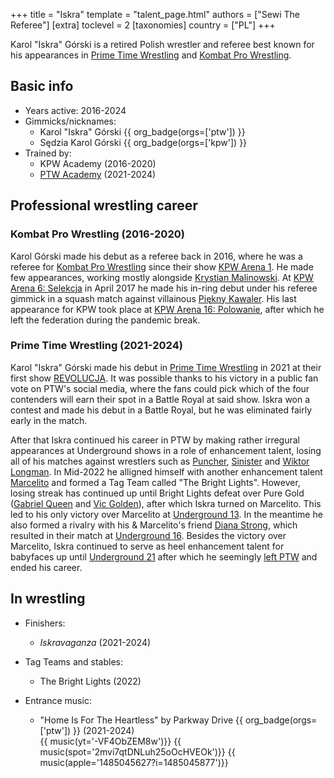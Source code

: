 +++
title = "Iskra"
template = "talent_page.html"
authors = ["Sewi The Referee"]
[extra]
toclevel = 2
[taxonomies]
country = ["PL"]
+++

Karol "Iskra" Górski is a retired Polish wrestler and referee best known for his appearances in [Prime Time Wrestling](@/o/ptw.md) and [Kombat Pro Wrestling](@/o/kpw.md).

## Basic info

* Years active: 2016-2024
* Gimmicks/nicknames:
  - Karol "Iskra" Górski {{ org_badge(orgs=['ptw']) }}
  - Sędzia Karol Górski {{ org_badge(orgs=['kpw']) }}
* Trained by:
  - KPW Academy (2016-2020)
  - [PTW Academy](@/o/ptw-academy.md) (2021-2024)
 
## Professional wrestling career

### Kombat Pro Wrestling (2016-2020)

Karol Górski made his debut as a referee back in 2016, where he was a referee for [Kombat Pro Wrestling](@/o/kpw.md) since their show [KPW Arena 1](@/e/kpw/2016-02-27-kpw-arena-1.md). He made few appearances, working mostly alongside [Krystian Malinowski](@/w/krystian-malinowski.md). At [KPW Arena 6: Selekcja](@/e/kpw/2017-04-08-kpw-arena-6.md) in April 2017 he made his in-ring debut under his referee gimmick in a squash match against villainous [Piękny Kawaler](@/w/piekny-kawaler.md). His last appearance for KPW took place at [KPW Arena 16: Polowanie](@/e/kpw/2020-02-01-kpw-arena-16.md), after which he left the federation during the pandemic break.

### Prime Time Wrestling (2021-2024)

Karol "Iskra" Górski made his debut in [Prime Time Wrestling](@/o/ptw.md) in 2021 at their first show [REVOLUCJA](@/e/ptw/2021-10-09-ptw-1-revolucja.md). It was possible thanks to his victory in a public fan vote on PTW's social media, where the fans could pick which of the four contenders will earn their spot in a Battle Royal at said show. Iskra won a contest and made his debut in a Battle Royal, but he was eliminated fairly early in the match. 

After that Iskra continued his career in PTW by making rather irregural appearances at Underground shows in a role of enhancement talent, losing all of his matches against wrestlers such as [Puncher](@/w/puncher.md), [Sinister](@/w/sinister.md) and [Wiktor Longman](@/w/wiktor-longman.md). In Mid-2022 he alligned himself with another enhancement talent [Marcelito](@/w/marcelito.md) and formed a Tag Team called "The Bright Lights". However, losing streak has continued up until Bright Lights defeat over Pure Gold ([Gabriel Queen](@/w/gabriel-queen.md) and [Vic Golden](@/w/vic-golden.md)), after which Iskra turned on Marcelito. This led to his only victory over Marcelito at [Underground 13](@/e/ptw/2023-03-26-ptw-underground-13.md). In the meantime he also formed a rivalry with his & Marcelito's friend [Diana Strong](@/w/diana-strong.md), which resulted in their match at [Underground 16](@/e/ptw/2023-07-30-ptw-underground-16.md). Besides the victory over Marcelito, Iskra continued to serve as heel enhancement talent for babyfaces up until [Underground 21](@/e/ptw/2024-04-13-ptw-underground-21.md) after which he seemingly [left PTW](@/a/ptw-exits.md) and ended his career.

## In wrestling

* Finishers:
  - _Iskravaganza_ (2021-2024)
 
* Tag Teams and stables:
  - The Bright Lights (2022)
    
* Entrance music:
  - "Home Is For The Heartless" by Parkway Drive
    {{ org_badge(orgs=['ptw']) }} (2021-2024) <br>
    {{ music(yt='-VF4ObZEM8w')}}
    {{ music(spot='2mvi7qtDNLuh25oOcHVEOk')}}
    {{ music(apple='1485045627?i=1485045877')}}
